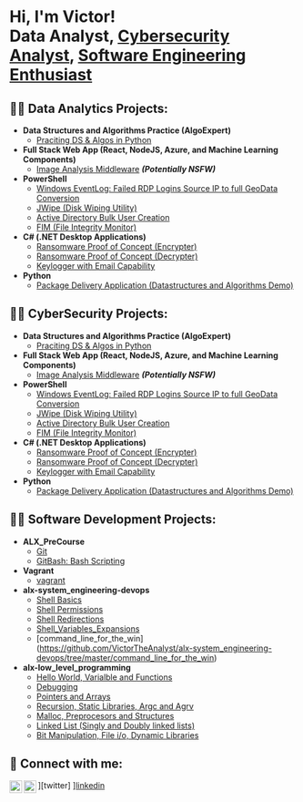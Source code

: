 <h1>Hi, I'm Victor! <br/><a [href="https://github.com/VictorTheAnalyst/VictorTheAnalyst/edit/main">Data Analyst</a>, <a href="https://www.linkedin.com/in/victor-david-sarkibaka-5b7480248">Cybersecurity Analyst</a>, <a href=" ">Software Engineering Enthusiast</a></h1>


<h2>👨‍💻 Data Analytics Projects:</h2>

- <b>Data Structures and Algorithms Practice (AlgoExpert)</b>
  - [Praciting DS & Algos in Python](https://github.com/joshmadakor1/Algorithms-Practice)
- <b>Full Stack Web App (React, NodeJS, Azure, and Machine Learning Components)</b>
  - [Image Analysis Middleware](https://github.com/joshmadakor1/4chan-Image-Analysis-Middleware-C964) <b><i>(Potentially NSFW)</b></i>
- <b>PowerShell</b>
  - [Windows EventLog: Failed RDP Logins Source IP to full GeoData Conversion](https://github.com/joshmadakor1/Sentinel-Lab)
  - [JWipe (Disk Wiping Utility)](https://github.com/joshmadakor1/Jwipe.PowerShell)
  - [Active Directory Bulk User Creation](https://github.com/joshmadakor1/AD_PS)
  - [FIM (File Integrity Monitor)](https://github.com/joshmadakor1/PowerShell-Integrity-FIM)
- <b>C# (.NET Desktop Applications)</b>
  - [Ransomware Proof of Concept (Encrypter)](https://github.com/joshmadakor1/EncrypterPOC)
  - [Ransomware Proof of Concept (Decrypter)](https://github.com/joshmadakor1/DecrypterPOC)
  - [Keylogger with Email Capability](https://github.com/joshmadakor1/Key-Logger-With-Email)
- <b>Python</b>
  - [Package Delivery Application (Datastructures and Algorithms Demo)](https://github.com/joshmadakor1/Package-Delivery-Pathfinding-Algorithm)


<h2>👨‍💻 CyberSecurity Projects:</h2>

- <b>Data Structures and Algorithms Practice (AlgoExpert)</b>
  - [Praciting DS & Algos in Python](https://github.com/joshmadakor1/Algorithms-Practice)
- <b>Full Stack Web App (React, NodeJS, Azure, and Machine Learning Components)</b>
  - [Image Analysis Middleware](https://github.com/joshmadakor1/4chan-Image-Analysis-Middleware-C964) <b><i>(Potentially NSFW)</b></i>
- <b>PowerShell</b>
  - [Windows EventLog: Failed RDP Logins Source IP to full GeoData Conversion](https://github.com/joshmadakor1/Sentinel-Lab)
  - [JWipe (Disk Wiping Utility)](https://github.com/joshmadakor1/Jwipe.PowerShell)
  - [Active Directory Bulk User Creation](https://github.com/joshmadakor1/AD_PS)
  - [FIM (File Integrity Monitor)](https://github.com/joshmadakor1/PowerShell-Integrity-FIM)
- <b>C# (.NET Desktop Applications)</b>
  - [Ransomware Proof of Concept (Encrypter)](https://github.com/joshmadakor1/EncrypterPOC)
  - [Ransomware Proof of Concept (Decrypter)](https://github.com/joshmadakor1/DecrypterPOC)
  - [Keylogger with Email Capability](https://github.com/joshmadakor1/Key-Logger-With-Email)
- <b>Python</b>
  - [Package Delivery Application (Datastructures and Algorithms Demo)](https://github.com/joshmadakor1/Package-Delivery-Pathfinding-Algorithm)


<h2>👨‍💻 Software Development Projects:</h2>

- <b>ALX_PreCourse</b>
  - [Git](https://github.com/VictorTheAnalyst/alx-pre_course) 
  - [GitBash: Bash Scripting](https://github.com/VictorTheAnalyst/alx-zero_day)
- <b>Vagrant</b>
  - [vagrant](https://github.com/VictorTheAnalyst/alx-zero_day)
- <b>alx-system_engineering-devops</b>
  - [Shell Basics](https://github.com/VictorTheAnalyst/alx-system_engineering-devops/tree/master/0x00-shell_basics)
  - [Shell Permissions](https://github.com/VictorTheAnalyst/alx-system_engineering-devops/tree/master/0x01-shell_permissions)
  - [Shell Redirections](https://github.com/VictorTheAnalyst/alx-system_engineering-devops/tree/master/0x02-shell_redirections)
  - [Shell_Variables_Expansions](https://github.com/VictorTheAnalyst/alx-system_engineering-devops/tree/master/0x03-shell_variables_expansions)
  - [command_line_for_the_win] (https://github.com/VictorTheAnalyst/alx-system_engineering-devops/tree/master/command_line_for_the_win)
- <b>alx-low_level_programming</b>
  - [Hello World, Varialble and Functions](https://github.com/VictorTheAnalyst/alx-low_level_programming)
  - [Debugging](https://github.com/VictorTheAnalyst/alx-low_level_programming)
  - [Pointers and Arrays](https://github.com/VictorTheAnalyst/alx-low_level_programming)
  - [Recursion, Static Libraries, Argc and Agrv](https://github.com/VictorTheAnalyst/alx-low_level_programming)
  - [Malloc, Preprocesors and Structures](https://github.com/VictorTheAnalyst/alx-low_level_programming)
  - [Linked List (Singly and Doubly linked lists)](https://github.com/VictorTheAnalyst/alx-low_level_programming)
  - [Bit Manipulation, File i/o, Dynamic Libraries](https://github.com/VictorTheAnalyst/alx-low_level_programming)



<h2> 🤳 Connect with me:</h2>

<img align="left" alt="JoshMadakor | Twitter" width="22px" src="" />][twitter]
<img align="left" alt="JoshMadakor | LinkedIn" width="22px" src="https://www.linkedin.com/in/victor-david-sarkibaka-5b7480248" />][linkedin]

[linkedin]: https://https://www.linkedin.com/in/victor-david-sarkibaka-5b7480248

<!--
**** is a ✨ _special_ ✨ repository because its `README.md` (this file) appears on your GitHub profile.

Here are some ideas to get you started:

- 🔭 I’m currently working on ...
- 🌱 I’m currently learning ...
- 👯 I’m looking to collaborate on ...
- 🤔 I’m looking for help with ...
- 💬 Ask me about ...
- 📫 How to reach me: ...
- 😄 Pronouns: ...
- ⚡ Fun fact: ...
-->
